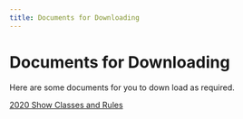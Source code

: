 ```yaml
---
title: Documents for Downloading
---
```


# Documents for Downloading

Here are some documents for you to down load as required.

[2020 Show Classes and Rules](2020_Schedule.pdf)

